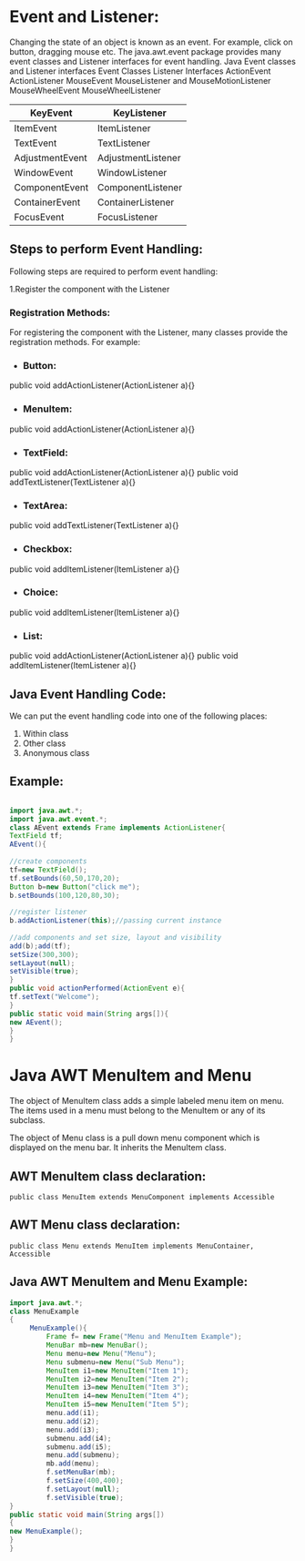 # Event and Listener:

Changing the state of an object is known as an event. For example, click on button, dragging mouse etc. The java.awt.event package provides many event classes and Listener interfaces for event handling.
Java Event classes and Listener interfaces
Event Classes	Listener Interfaces
ActionEvent	ActionListener
MouseEvent	MouseListener and MouseMotionListener
MouseWheelEvent	MouseWheelListener

KeyEvent	| KeyListener
---|----
ItemEvent	| ItemListener
TextEvent	| TextListener
AdjustmentEvent | 	AdjustmentListener
WindowEvent	| WindowListener
ComponentEvent	| ComponentListener
ContainerEvent |	ContainerListener
FocusEvent |	FocusListener

 
## Steps to perform Event Handling:

Following steps are required to perform event handling:

1.Register the component with the Listener

### Registration Methods:
For registering the component with the Listener, many classes provide the registration methods. For example:

* ### Button:
public void addActionListener(ActionListener a){}
+  ### MenuItem:
public void addActionListener(ActionListener a){}
+ ### TextField:
public void addActionListener(ActionListener a){}
public void addTextListener(TextListener a){}
+  ### TextArea:
public void addTextListener(TextListener a){}
+  ### Checkbox:
public void addItemListener(ItemListener a){}
+  ### Choice:
public void addItemListener(ItemListener a){}
+  ### List:
public void addActionListener(ActionListener a){}
public void addItemListener(ItemListener a){}

## Java Event Handling Code:
We can put the event handling code into one of the following places:

1. Within class
1. Other class
1. Anonymous class


## Example:

```java

import java.awt.*;  
import java.awt.event.*;  
class AEvent extends Frame implements ActionListener{  
TextField tf;  
AEvent(){  
  
//create components  
tf=new TextField();  
tf.setBounds(60,50,170,20);  
Button b=new Button("click me");  
b.setBounds(100,120,80,30);  
  
//register listener  
b.addActionListener(this);//passing current instance  
  
//add components and set size, layout and visibility  
add(b);add(tf);  
setSize(300,300);  
setLayout(null);  
setVisible(true);  
}  
public void actionPerformed(ActionEvent e){  
tf.setText("Welcome");  
}  
public static void main(String args[]){  
new AEvent();  
}  
}  
```



# Java AWT MenuItem and Menu
The object of MenuItem class adds a simple labeled menu item on menu. The items used in a menu must belong to the MenuItem or any of its subclass.

The object of Menu class is a pull down menu component which is displayed on the menu bar. It inherits the MenuItem class.

## AWT MenuItem class declaration:

``` public class MenuItem extends MenuComponent implements Accessible ```

## AWT Menu class declaration:

``` public class Menu extends MenuItem implements MenuContainer, Accessible  ```

## Java AWT MenuItem and Menu Example:

```java
import java.awt.*;  
class MenuExample  
{  
     MenuExample(){  
         Frame f= new Frame("Menu and MenuItem Example");  
         MenuBar mb=new MenuBar();  
         Menu menu=new Menu("Menu");  
         Menu submenu=new Menu("Sub Menu");  
         MenuItem i1=new MenuItem("Item 1");  
         MenuItem i2=new MenuItem("Item 2");  
         MenuItem i3=new MenuItem("Item 3");  
         MenuItem i4=new MenuItem("Item 4");  
         MenuItem i5=new MenuItem("Item 5");  
         menu.add(i1);  
         menu.add(i2);  
         menu.add(i3);  
         submenu.add(i4);  
         submenu.add(i5);  
         menu.add(submenu);  
         mb.add(menu);  
         f.setMenuBar(mb);  
         f.setSize(400,400);  
         f.setLayout(null);  
         f.setVisible(true);  
}  
public static void main(String args[])  
{  
new MenuExample();  
}  
}  
```
